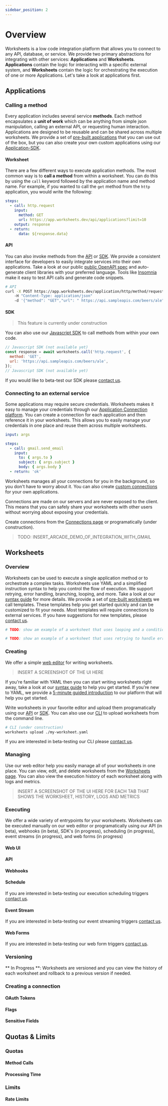 ```yaml
---
sidebar_position: 2
---
```


# Overview

Worksheets is a low code integration platform that allows you to connect to any API, database, or service. We provide two primary abstractions for integrating with other services: **Applications** and **Worksheets**. **Applications** contain the logic for interacting with a specific external system, and **Worksheets** contain the logic for orchestrating the execution of one or more Applications. Let's take a look at applications first.

## Applications

### Calling a method

Every application includes several service **methods**. Each method encapsulates a **unit of work** which can be anything from simple json manipulation, calling an external API, or requesting human interaction. Applications are designed to be reusable and can be shared across multiple worksheets. We provide a set of [pre-built applications](https://app.worksheets.dev/applications) that you can use out of the box, but you can also create your own custom applications using our [Application-SDK](/docs/advanced/application-sdk).

#### Worksheet

There are a few different ways to execute application methods. The most common way is to **call a method** from within a worksheet. You can do this by using the `call` keyword followed by the application name and method name. For example, if you wanted to call the `get` method from the `http` application, you would write the following:

```yaml
steps:
  - call: http.request
    input:
      method: GET
      url: https://app.worksheets.dev/api/applications?limit=10
    output: response
  - return:
      data: ${response.data}
```

#### API

You can also invoke methods from the [API](/docs/api/overview) or [SDK](/docs/advanced/application-sdk). We provide a consistent interface for developers to easily integrate services into their own applications. Take a look at our public [public OpenAPI spec](https://app.worksheets.dev/api/openapi.json) and auto-generate client libraries with your preferred language. Tools like [Insomnia](https://docs.insomnia.rest/insomnia/import-export-data#import-data) make it easy to test API calls and generate code snippets.

```bash
# API
curl -X POST https://app.worksheets.dev/application/http/method/request/execute
    -H "Content-Type: application/json"
    -d '{"method": "GET","url": " https://api.sampleapis.com/beers/ale"}'
```

#### SDK

> This feature is currently under construction

You can also use our [Javascript SDK](/docs/advanced/application-sdk) to call methods from within your own code.

```javascript
// Javascript SDK (not available yet)
const response = await worksheets.call('http.request', {
  method: 'GET',
  url: 'https://api.sampleapis.com/beers/ale',
});
// Javascript SDK (not available yet)
```

If you would like to beta-test our SDK please [contact us](/docs/faq#how-do-i-get-in-touch).

### Connecting to an external service

Some applications may require secure credentials. Worksheets makes it easy to manage your credentials through our [Application Connection platform](/docs/tutorials/connections). You can create a connection for each application and then reference it in your worksheets. This allows you to easily manage your credentials in one place and reuse them across multiple worksheets.

```yaml
input: args

steps:
  - call: gmail.send_email
    input:
      to: { args.to }
      subject: { args.subject }
      body: { args.body }
  - return: 'ok'
```

Worksheets manages all your connections for you in the background, so you don't have to worry about it. You can also create [custom connections](/docs/tutorials/connections) for your own applications.

Connections are made on our servers and are never exposed to the client. This means that you can safely share your worksheets with other users without worrying about exposing your credentials.

Create connections from the [Connections page](https://app.worksheets.dev/connections) or programatically (under construction).

> TODO: INSERT_ARCADE_DEMO_OF_INTEGRATION_WITH_GMAIL

## Worksheets

### Overview

Worksheets can be used to execute a single application method or to orchestrate a complex tasks. Worksheets use YAML and a simplified instruction syntax to help you control the flow of execution. We support retrying, error handling, branching, looping, and more. Take a look at our [syntax guide](/docs/syntax-guide) for more details. We provide a set of [pre-built worksheets](https://app.worksheets.dev/templates) we call templates. These templates help you get started quickly and can be customized to fit your needs. Most templates will require connections to external services. If you have suggestions for new templates, please [contact us](/docs/faq#how-do-i-get-in-touch).

```yaml
# TODO: show am example of a worksheet that uses looping and a conditional switch statement.
```

```yaml
# TODO: show an example of a worksheet that uses retrying to handle errors.
```

### Creating

We offer a simple [web editor](/docs/tutorials/quick-start) for writing worksheets.

> INSERT A SCREENSHOT OF THE UI HERE

If you're familiar with YAML then you can start writing worksheets right away, take a look at our [syntax guide](/docs/syntax-guide) to help you get started. If you're new to YAML, we provide a [5-minute guided introduction](/docs/tutorials/create-a-worksheet) to our platform that will help you get started.

Write worksheets in your favorite editor and upload them programatically using our [API](/docs/api/overview) or [SDK](/docs/advanced/application-sdk). You can also use our [CLI](/docs/advanced/cli) to upload worksheets from the command line.

```bash
# CLI (under construction)
worksheets upload ./my-worksheet.yaml
```

If you are interested in beta-testing our CLI please [contact us](/docs/faq#how-do-i-get-in-touch).

### Managing

Use our web editor help you easily manage all of your worksheets in one place. You can view, edit, and delete worksheets from the [Worksheets page](https://app.worksheets.dev/worksheets). You can also view the execution history of each worksheet along with logs and metrics.

> INSERT A SCREENSHOT OF THE UI HERE FOR EACH TAB THAT SHOWS THE WORKSHEET, HISTORY, LOGS AND METRICS

### Executing

We offer a wide variety of entrypoints for your worksheets. Worksheets can be executed manually on our web editor or programatically using our API (in beta), webhooks (in beta), SDK's (in progress), scheduling (in progress), event streams (in progress), and web forms (in progress)

#### Web UI

#### API

#### Webhooks

#### Schedule

If you are interested in beta-testing our execution scheduling triggers [contact us](/docs/faq#how-do-i-get-in-touch).

#### Event Stream

If you are interested in beta-testing our event streaming triggers [contact us](/docs/faq#how-do-i-get-in-touch).

#### Web Forms

If you are interested in beta-testing our web form triggers [contact us](/docs/faq#how-do-i-get-in-touch).

### Versioning

** In Progress **: Worksheets are versioned and you can view the history of each worksheet and rollback to a previous version if needed.

### Creating a connection

#### OAuth Tokens

#### Flags

#### Sensitive Fields

## Quotas & Limits

### Quotas

#### Method Calls

#### Processing Time

### Limits

#### Rate Limits
